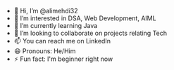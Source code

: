 - 👋 Hi, I’m @alimehdi32
- 👀 I’m interested in DSA, Web Development, AIML
- 🌱 I’m currently learning Java
- 💞️ I’m looking to collaborate on projects relating Tech
- 📫 You can reach me on LinkedIn 
- 😄 Pronouns: He/Him
- ⚡ Fun fact: I'm beginner right  now

<!---
alimehdi32/alimehdi32 is a ✨ special ✨ repository because its `README.md` (this file) appears on your GitHub profile.
You can click the Preview link to take a look at your changes.
--->
